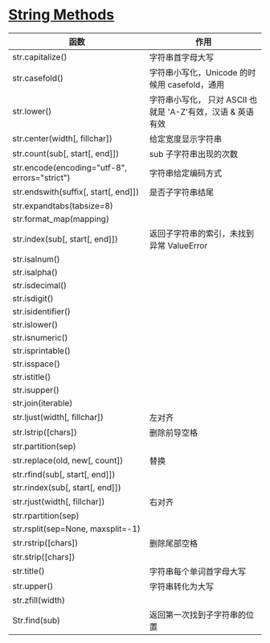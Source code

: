 # [String Methods](https://docs.python.org/3.6/library/stdtypes.html#string-methods)

| 函数                                          | 作用                                                        |
| --------------------------------------------- | ----------------------------------------------------------- |
| str.capitalize()                              | 字符串首字母大写                                            |
| str.casefold()                                | 字符串小写化，Unicode 的时候用 casefold，通用               |
| str.lower()                                   | 字符串小写化， 只对 ASCII 也就是 'A-Z'有效，汉语 & 英语有效 |
| str.center(width[, fillchar])                 | 给定宽度显示字符串                                          |
| str.count(sub[, start[, end]])                | sub 子字符串出现的次数                                      |
| str.encode(encoding="utf-8", errors="strict") | 字符串给定编码方式                                          |
| str.endswith(suffix[, start[, end]])          | 是否子字符串结尾                                            |
| str.expandtabs(tabsize=8)                     |                                                             |
| str.format_map(mapping)                       |                                                             |
| str.index(sub[, start[, end]])                | 返回子字符串的索引，未找到异常 ValueError                   |
| str.isalnum()                                 |                                                             |
| str.isalpha()                                 |                                                             |
| str.isdecimal()                               |                                                             |
| str.isdigit()                                 |                                                             |
| str.isidentifier()                            |                                                             |
| str.islower()                                 |                                                             |
| str.isnumeric()                               |                                                             |
| str.isprintable()                             |                                                             |
| str.isspace()                                 |                                                             |
| str.istitle()                                 |                                                             |
| str.isupper()                                 |                                                             |
| str.join(iterable)                            |                                                             |
| str.ljust(width[, fillchar])                  | 左对齐                                                      |
| str.lstrip([chars])                           | 删除前导空格                                                |
| str.partition(sep)                            |                                                             |
| str.replace(old, new[, count])                | 替换                                                        |
| str.rfind(sub[, start[, end]])                |                                                             |
| str.rindex(sub[, start[, end]])               |                                                             |
| str.rjust(width[, fillchar])                  | 右对齐                                                      |
| str.rpartition(sep)                           |                                                             |
| str.rsplit(sep=None, maxsplit=-1)             |                                                             |
| str.rstrip([chars])                           | 删除尾部空格                                                |
| str.strip([chars])                            |                                                             |
| str.title()                                   | 字符串每个单词首字母大写                                    |
| str.upper()                                   | 字符串转化为大写                                            |
| str.zfill(width)                              |                                                             |
| Str.find(sub)                                 | 返回第一次找到子字符串的位置                                |
